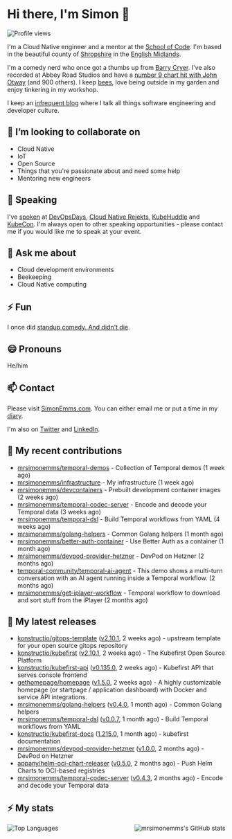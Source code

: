 # Hi there, I'm Simon 👋

![Profile views](https://komarev.com/ghpvc/?username=MrSimonEmms)

I'm a Cloud Native engineer and a mentor at the [School of Code](https://www.schoolofcode.co.uk).
I'm based in the beautiful county of [Shropshire](https://en.wikipedia.org/wiki/Shropshire)
in the [English Midlands](https://en.wikipedia.org/wiki/Midlands).

I'm a comedy nerd who once got a thumbs up from [Barry Cryer](https://en.wikipedia.org/wiki/Barry_Cryer).
I've also recorded at Abbey Road Studios and have a [number 9 chart hit with John
Otway](https://www.youtube.com/watch?v=3BwOyVIlupg&ab_channel=JohnOtway) (and 900
others). I keep [bees](https://priorsleehoney.co.uk), love being outside in my
garden and enjoy tinkering in my workshop.

I keep an [infrequent blog](https://www.simonemms.com/blog) where I talk all
things software engineering and developer culture.

## 👯 I’m looking to collaborate on

- Cloud Native
- IoT
- Open Source
- Things that you're passionate about and need some help
- Mentoring new engineers

## 🎤 Speaking

I've [spoken](https://www.simonemms.com/speaking) at [DevOpsDays](https://devopsdays.org/),
[Cloud Native Rejekts](https://cloud-native.rejekts.io/), [KubeHuddle](https://kubehuddle.com)
and [KubeCon](https://www.cncf.io/kubecon-cloudnativecon-events/). I'm always
open to other speaking opportunities - please contact me if you would like me to
speak at your event.

## 💬 Ask me about

- Cloud development environments
- Beekeeping
- Cloud Native computing

## ⚡ Fun

I once did [standup comedy. And didn't die](https://www.youtube.com/watch?v=iy1EvJXH2ks&ab_channel=SimonEmms).

## 😄 Pronouns

He/him

## 📫 Contact

Please visit [SimonEmms.com](https://www.simonemms.com). You can either email me
or put a time in my [diary](https://diary.simonemms.com).

I'm also on [Twitter](https://twitter/theshroppiebeek) and [LinkedIn](https://www.linkedin.com/in/simonemms).


## 👷 My recent contributions
- [mrsimonemms/temporal-demos](https://github.com/mrsimonemms/temporal-demos) - Collection of Temporal demos
  (1 week ago)
- [mrsimonemms/infrastructure](https://github.com/mrsimonemms/infrastructure) - My infrastructure
  (1 week ago)
- [mrsimonemms/devcontainers](https://github.com/mrsimonemms/devcontainers) - Prebuilt development container images
  (2 weeks ago)
- [mrsimonemms/temporal-codec-server](https://github.com/mrsimonemms/temporal-codec-server) - Encode and decode your Temporal data
  (3 weeks ago)
- [mrsimonemms/temporal-dsl](https://github.com/mrsimonemms/temporal-dsl) - Build Temporal workflows from YAML
  (4 weeks ago)
- [mrsimonemms/golang-helpers](https://github.com/mrsimonemms/golang-helpers) - Common Golang helpers
  (1 month ago)
- [mrsimonemms/better-auth-container](https://github.com/mrsimonemms/better-auth-container) - Use Better Auth as a container
  (1 month ago)
- [mrsimonemms/devpod-provider-hetzner](https://github.com/mrsimonemms/devpod-provider-hetzner) - DevPod on Hetzner
  (2 months ago)
- [temporal-community/temporal-ai-agent](https://github.com/temporal-community/temporal-ai-agent) - This demo shows a multi-turn conversation with an AI agent running inside a Temporal workflow.
  (2 months ago)
- [mrsimonemms/get-iplayer-workflow](https://github.com/mrsimonemms/get-iplayer-workflow) - Temporal workflow to download and sort stuff from the iPlayer
  (2 months ago)

## 🔭 My latest releases
- [konstructio/gitops-template](https://github.com/konstructio/gitops-template) ([v2.10.1](https://github.com/konstructio/gitops-template/releases/tag/v2.10.1),
  2 weeks ago) - upstream template for your open source gitops repository
- [konstructio/kubefirst](https://github.com/konstructio/kubefirst) ([v2.10.1](https://github.com/konstructio/kubefirst/releases/tag/v2.10.1),
  2 weeks ago) - The Kubefirst Open Source Platform
- [konstructio/kubefirst-api](https://github.com/konstructio/kubefirst-api) ([v0.135.0](https://github.com/konstructio/kubefirst-api/releases/tag/v0.135.0),
  2 weeks ago) - Kubefirst API that serves console frontend
- [gethomepage/homepage](https://github.com/gethomepage/homepage) ([v1.5.0](https://github.com/gethomepage/homepage/releases/tag/v1.5.0),
  2 weeks ago) - A highly customizable homepage (or startpage / application dashboard) with Docker and service API integrations.
- [mrsimonemms/golang-helpers](https://github.com/mrsimonemms/golang-helpers) ([v0.4.0](https://github.com/mrsimonemms/golang-helpers/releases/tag/v0.4.0),
  1 month ago) - Common Golang helpers
- [mrsimonemms/temporal-dsl](https://github.com/mrsimonemms/temporal-dsl) ([v0.0.7](https://github.com/mrsimonemms/temporal-dsl/releases/tag/v0.0.7),
  1 month ago) - Build Temporal workflows from YAML
- [konstructio/kubefirst-docs](https://github.com/konstructio/kubefirst-docs) ([1.215.0](https://github.com/konstructio/kubefirst-docs/releases/tag/1.215.0),
  1 month ago) - kubefirst documentation
- [mrsimonemms/devpod-provider-hetzner](https://github.com/mrsimonemms/devpod-provider-hetzner) ([v1.0.0](https://github.com/mrsimonemms/devpod-provider-hetzner/releases/tag/v1.0.0),
  2 months ago) - DevPod on Hetzner
- [appany/helm-oci-chart-releaser](https://github.com/appany/helm-oci-chart-releaser) ([v0.5.0](https://github.com/appany/helm-oci-chart-releaser/releases/tag/v0.5.0),
  2 months ago) - Push Helm Charts to OCI-based registries
- [mrsimonemms/temporal-codec-server](https://github.com/mrsimonemms/temporal-codec-server) ([v0.4.3](https://github.com/mrsimonemms/temporal-codec-server/releases/tag/v0.4.3),
  2 months ago) - Encode and decode your Temporal data


## ⚡ My stats

<img
  align="right"
  alt="mrsimonemms's GitHub stats"
  src="https://github-readme-stats.vercel.app/api?username=mrsimonemms&count_private=1&show_icons=true&"
  />

![Top Languages](https://github-readme-stats.vercel.app/api/top-langs/?username=mrsimonemms)
